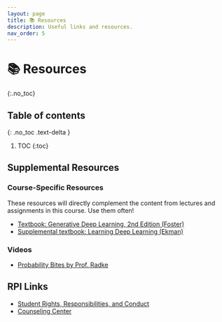 ```yaml
---
layout: page
title: 📚 Resources
description: Useful links and resources.
nav_order: 5
---
```


# 📚 Resources 
{:.no_toc}

## Table of contents
{: .no_toc .text-delta }

1. TOC
{:toc}


## Supplemental Resources

### Course-Specific Resources

These resources will directly complement the content from lectures and assignments in this course. Use them often!

- [Textbook: Generative Deep Learning, 2nd Edition (Foster)](https://github.com/davidADSP/Generative_Deep_Learning_2nd_Edition)
- [Supplemental textbook: Learning Deep Learning (Ekman)](https://github.com/NVDLI/LDL)

###  Videos

- [Probability Bites by Prof. Radke](https://www.youtube.com/playlist?list=PLuh62Q4Sv7BXkeKW4J_2WQBlYhKs_k-pj)

## RPI Links
- [Student Rights, Responsibilities, and Conduct](https://info.rpi.edu/dean-students/student-rights-responsibilities-and-conduct)
- [Counseling Center](https://studenthealth.rpi.edu/list-services/counseling-center)

